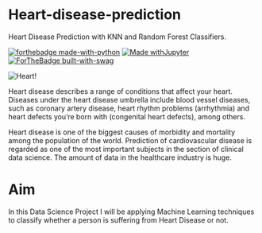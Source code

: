 # Heart-disease-prediction
Heart Disease Prediction with KNN and Random Forest Classifiers.

[![forthebadge made-with-python](http://ForTheBadge.com/images/badges/made-with-python.svg)](https://www.python.org/)   [![Made withJupyter](https://img.shields.io/badge/Made%20with-Jupyter-orange?style=for-the-badge&logo=Jupyter)](https://jupyter.org/try) [![ForTheBadge built-with-swag](http://ForTheBadge.com/images/badges/built-with-swag.svg)](https://GitHub.com/Naereen/)

![Heart!](https://external-content.duckduckgo.com/iu/?u=https%3A%2F%2Fi.pinimg.com%2Foriginals%2F69%2F87%2Fdc%2F6987dceca008eb481a806f541e119cf6.jpg&f=1&nofb=1)

Heart disease describes a range of conditions that affect your heart. Diseases under the heart disease umbrella include blood vessel diseases, such as coronary artery disease, heart rhythm problems (arrhythmia) and heart defects you’re born with (congenital heart defects), among others.

Heart disease is one of the biggest causes of morbidity and mortality among the population of the world. Prediction of cardiovascular disease is regarded as one of the most important subjects in the section of clinical data science. The amount of data in the healthcare industry is huge.

# Aim 
In this Data Science Project I will be applying Machine Learning techniques to classify whether a person is suffering from Heart Disease or not.

